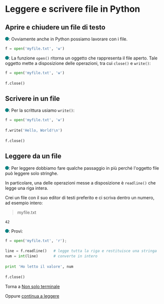 # Leggere e scrivere file in Python

## Aprire e chiudere un file di testo

![](../../images/people/tess.png): Ovviamente anche in Python
possiamo lavorare con i file.

```py
f = open('myfile.txt', 'w')
```

![](../../images/people/tess.png): La funzione `open()` ritorna un oggetto
che rappresenta il file aperto. Tale oggetto mette
a disposizione delle operazioni, tra cui `close()` e  `write()`:


```py
f = open('myfile.txt', 'w')

f.close()
```

## Scrivere in un file

![](../../images/people/tess.png): Per la scrittura usiamo `write()`:

```py
f = open('myfile.txt', 'w')

f.write('Hello, World!\n')

f.close()
```

## Leggere da un file

![](../../images/people/tess.png): Per leggere dobbiamo fare qualche passaggio
in più perché l'oggetto file può leggere solo stringhe.

In particolare, una delle operazioni
messe a disposizione è `readline()` che legge una riga intera.

Crei un file con il suo editor di testi preferito
e ci scriva dentro un numero, ad esempio intero:

> myfile.txt

```
42
```

![](../../images/people/tess.png): Provi:

```py
f = open('myfile.txt', 'r');

line = f.readline()   # legge tutta la riga e restituisce una stringa
num = int(line)       # converte in intero

print 'Ho letto il valore', num

f.close()
```

Torna a [Non solo terminale](../summary.md)

Oppure [continua a leggere](esercizi.md)
